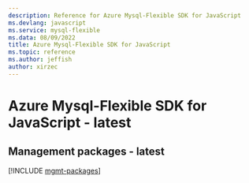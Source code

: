 ```yaml
---
description: Reference for Azure Mysql-Flexible SDK for JavaScript
ms.devlang: javascript
ms.service: mysql-flexible
ms.data: 08/09/2022
title: Azure Mysql-Flexible SDK for JavaScript
ms.topic: reference
ms.author: jeffish
author: xirzec
---
```

# Azure Mysql-Flexible SDK for JavaScript - latest

## Management packages - latest
[!INCLUDE [mgmt-packages](mysql-flexible-mgmt-index.md)]